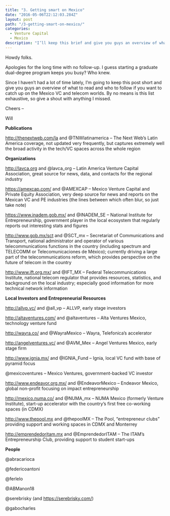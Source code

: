 ```yaml
---
title: "3. Getting smart on Mexico"
date: "2016-05-06T22:12:03.284Z"
layout: post
path: "/3-getting-smart-on-mexico/"
categories:
  - Venture Capital
  - Mexico
description: "I’ll keep this brief and give you guys an overview of what to read and who to follow if you want to catch up on the Mexico VC and telecom worlds."
---
```

Howdy folks.

Apologies for the long time with no follow-up. I guess starting a graduate dual-degree program keeps you busy? Who knew.

Since I haven’t had a lot of time lately, I’m going to keep this post short and give you guys an overview of what to read and who to follow if you want to catch up on the Mexico VC and telecom worlds. By no means is this list exhaustive, so give a shout with anything I missed.

Cheers –

Will

<strong>Publications</strong>

<a>http://thenextweb.com/la</a> and @TNWlatinamerica – The Next Web’s Latin America coverage, not updated very frequently, but captures extremely well the broad activity in the tech/VC spaces across the whole region

<strong>Organizations</strong>

<a>http://lavca.org</a> and @lavca_org – Latin America Venture Capital Association, great source for news, data, and contacts for the regional industry

<a>https://amexcap.com/</a> and @AMEXCAP – Mexico Venture Capital and Private Equity Association, very deep source for news and reports on the Mexican VC and PE industries (the lines between which often blur, so just take note)

<a>https://www.inadem.gob.mx/</a> and @INADEM_SE – National Institute for Entrepreneurship, government player in the local ecosystem that regularly reports out interesting stats and figures 

<a>http://www.gob.mx/sct</a> and @SCT_mx – Secretariat of Communications and Transport, national administrator and operator of various telecommunications functions in the country (including spectrum and TELECOMM or Telecomunicaciones de México); currently driving a large part of the telecommunications reform, which provides perspective on the future of telecom in the country

<a>http://www.ift.org.mx/</a> and @IFT_MX – Federal Telecommunications Institute, national telecom regulator that provides resources, statistics, and background on the local industry; especially good information for more technical network information

<strong>Local Investors and Entrepreneurial Resources</strong>

<a>http://allvp.vc/</a> and @all_vp – ALLVP, early stage investors

<a>http://altaventures.com/</a> and @altaventures – Alta Ventures Mexico, technology venture fund

<a>http://wayra.co/</a> and @WayraMexico – Wayra, Telefonica’s accelerator

<a>http://angelventures.vc/</a> and @AVM_Mex – Angel Ventures Mexico, early stage firm

<a>http://www.ignia.mx/</a> and @IGNIA_Fund – Ignia, local VC fund with base of pyramid focus

@mexicoventures – Mexico Ventures, government-backed VC investor

<a>http://www.endeavor.org.mx/</a> and @EndeavorMexico – Endeavor Mexico, global non-profit focusing on impact entrepreneurship

<a>http://mexico.numa.co/</a> and @NUMA_mx – NUMA Mexico (formerly Venture Institute), start-up accelerator with the country’s first free co-working spaces (in CDMX)

<a>http://www.thepool.mx</a> and @thepoolMX – The Pool, “entrepreneur clubs” providing support and working spaces in CDMX and Monterrey

<a>http://emprendedoritam.mx</a> and @EmprendedorITAM – The ITAM’s Entrepreneurship Club, providing support to student start-ups

<strong>People</strong>

@abracarioca

@federicoantoni

@ferlelo

@ABManon18

@serebrisky (and https://serebrisky.com/) 

@gabocharles